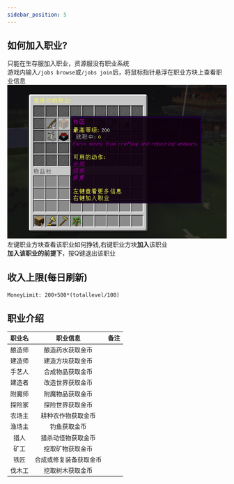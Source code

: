 ```yaml
---
sidebar_position: 5
---
```

## 如何加入职业?  
只能在生存服加入职业，资源服没有职业系统  
游戏内输入`/jobs browse`或`/jobs join`后，将鼠标指针悬浮在职业方块上查看职业信息
![](_images/职业.png)  
左键职业方块查看该职业如何挣钱,右键职业方块**加入**该职业  
**加入该职业的前提下**，按Q键退出该职业  

## 收入上限(每日刷新)  
`MoneyLimit: 200+500*(totallevel/100)`

## 职业介绍 
|  职业名   |               职业信息               |                            备注                            |
| :---------: | :----------------------------------: | :--------------------------------------------------------: |
|  酿造师  |     酿造药水获取金币     |     
|  建造师  |        建造方块获取金币  |    
|  手艺人  |      合成物品获取金币    |    
|  建造者  |        改造世界获取金币  |    
|  附魔师  |       附魔物品获取金币   |    
|  探险家  |      探险世界获取金币    |    
|  农场主  |       耕种农作物获取金币   |    
|  渔场主  |       钓鱼获取金币   |    
|  猎人  |     猎杀动怪物获取金币     |    
|  矿工  |     挖取矿物获取金币     |    
|  铁匠  |       合成或修复装备获取金币   |    
|  伐木工  |     挖取树木获取金币     |    
